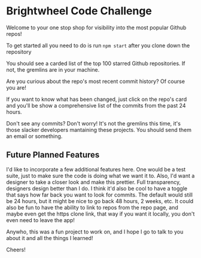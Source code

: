 # Brightwheel Code Challenge

Welcome to your one stop shop for visibility into the most popular Github repos!

To get started all you need to do is run `npm start` after you clone down the repository

You should see a carded list of the top 100 starred Github repositories. If not, the gremlins are in your machine.

Are you curious about the repo's most recent commit history? Of course you are!

If you want to know what has been changed, just click on the repo's card and you'll be show a comprehensive list of the commits from the past 24 hours.

Don't see any commits? Don't worry! It's not the gremlins this time, it's those slacker developers mantaining these projects. You should send them an email or something.

## Future Planned Features

I'd like to incorporate a few additional features here. One would be a test suite, just to make sure the code is doing what we want it to. Also, I'd want a designer to take a closer look
and make this prettier. Full transparency, designers design better than I do. I think it'd also be cool to have a toggle that says how far back you want to look for commits. The default
would still be 24 hours, but it might be nice to go back 48 hours, 2 weeks, etc. It could also be fun to have the ability to link to repos from the repo page, and maybe even get the https 
clone link, that way if you want it locally, you don't even need to leave the app!



Anywho, this was a fun project to work on, and I hope I go to talk to you about it and all the things I learned!

Cheers!